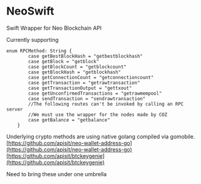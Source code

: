 # NeoSwift
Swift Wrapper for Neo Blockchain API

Currently supporting
```
enum RPCMethod: String {
        case getBestBlockHash = "getbestblockhash"
        case getBlock = "getblock"
        case getBlockCount = "getblockcount"
        case getBlockHash = "getblockhash"
        case getConnectionCount = "getconnectioncount"
        case getTransaction = "getrawtransaction"
        case getTransactionOutput = "gettxout"
        case getUnconfirmedTransactions = "getrawmempool"
        case sendTransaction = "sendrawtransaction"
        //The following routes can't be invoked by calling an RPC server
        //We must use the wrapper for the nodes made by COZ
        case getBalance = "getbalance"
    }
```

Underlying crypto methods are using native golang compiled via gomobile.
[https://github.com/apisit/neo-wallet-address-go](https://github.com/apisit/neo-wallet-address-go)
[https://github.com/apisit/btckeygenie](https://github.com/apisit/btckeygenie)

Need to bring these under one umbrella
